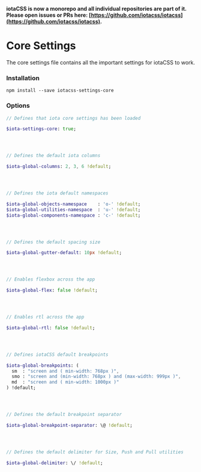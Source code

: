 **iotaCSS is now a monorepo and all individual repositories are part of it. Please open issues or PRs here: [https://github.com/iotacss/iotacss](https://github.com/iotacss/iotacss).**

# Core Settings

The core settings file contains all the important settings for iotaCSS to work.


### Installation

```
npm install --save iotacss-settings-core
```


### Options

```sass
// Defines that iota core settings has been loaded

$iota-settings-core: true;




// Defines the default iota columns

$iota-global-columns: 2, 3, 6 !default;




// Defines the iota default namespaces

$iota-global-objects-namespace    : 'o-' !default;
$iota-global-utilities-namespace  : 'u-' !default;
$iota-global-components-namespace : 'c-' !default;




// Defines the default spacing size

$iota-global-gutter-default: 10px !default;




// Enables flexbox across the app

$iota-global-flex: false !default;




// Enables rtl across the app

$iota-global-rtl: false !default;




// Defines iotaCSS default breakpoints

$iota-global-breakpoints: (
  sm  : "screen and ( min-width: 768px )",
  smo : "screen and (min-width: 768px ) and (max-width: 999px )",
  md  : "screen and ( min-width: 1000px )"
) !default;




// Defines the default breakpoint separator

$iota-global-breakpoint-separator: \@ !default;




// Defines the default delimiter for Size, Push and Pull utilities

$iota-global-delimiter: \/ !default;
```
